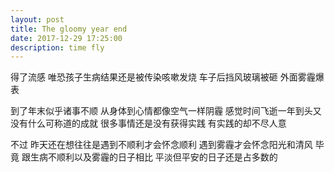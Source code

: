 ```yaml
---
layout: post
title: The gloomy year end
date: 2017-12-29 17:25:00
description: time fly
---
```


得了流感
唯恐孩子生病结果还是被传染咳嗽发烧
车子后挡风玻璃被砸
外面雾霾爆表

到了年末似乎诸事不顺
从身体到心情都像空气一样阴霾
感觉时间飞逝一年到头又没有什么可称道的成就
很多事情还是没有获得实践
有实践的却不尽人意

不过
昨天还在想往往是遇到不顺利才会怀念顺利
遇到雾霾才会怀念阳光和清风
毕竟
跟生病不顺利以及雾霾的日子相比
平淡但平安的日子还是占多数的 